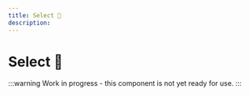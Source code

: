 ```yaml
---
title: Select 🔴
description: 
---
```


# Select 🔴

:::warning
Work in progress - this component is not yet ready for use.
:::
